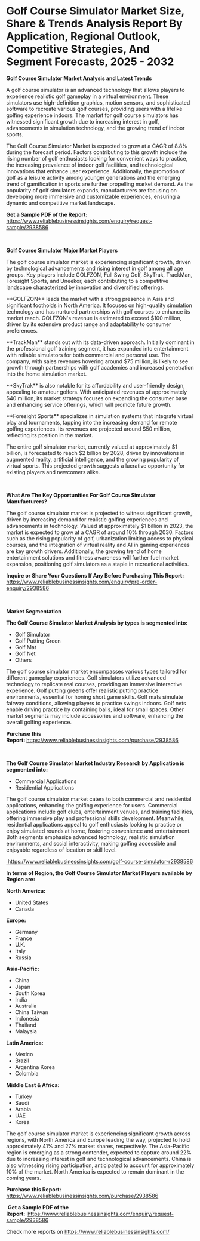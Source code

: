 <p><h1>Golf Course Simulator Market Size, Share & Trends Analysis Report By Application, Regional Outlook, Competitive Strategies, And Segment Forecasts, 2025 - 2032</h1></p><p><strong>Golf Course Simulator Market Analysis and Latest Trends</strong></p>
<p><p>A golf course simulator is an advanced technology that allows players to experience realistic golf gameplay in a virtual environment. These simulators use high-definition graphics, motion sensors, and sophisticated software to recreate various golf courses, providing users with a lifelike golfing experience indoors. The market for golf course simulators has witnessed significant growth due to increasing interest in golf, advancements in simulation technology, and the growing trend of indoor sports.</p><p>The Golf Course Simulator Market is expected to grow at a CAGR of 8.8% during the forecast period. Factors contributing to this growth include the rising number of golf enthusiasts looking for convenient ways to practice, the increasing prevalence of indoor golf facilities, and technological innovations that enhance user experience. Additionally, the promotion of golf as a leisure activity among younger generations and the emerging trend of gamification in sports are further propelling market demand. As the popularity of golf simulators expands, manufacturers are focusing on developing more immersive and customizable experiences, ensuring a dynamic and competitive market landscape.</p></p>
<p><strong>Get a Sample PDF of the Report:&nbsp;</strong> <a href="https://www.reliablebusinessinsights.com/enquiry/request-sample/2938586?utm_campaign=3314&utm_medium=2&utm_source=Github&utm_content=ia&utm_term=15032025&utm_id=golf-course-simulator">https://www.reliablebusinessinsights.com/enquiry/request-sample/2938586</a></p>
<p>&nbsp;</p>
<p><strong>Golf Course Simulator Major Market Players</strong></p>
<p><p>The golf course simulator market is experiencing significant growth, driven by technological advancements and rising interest in golf among all age groups. Key players include GOLFZON, Full Swing Golf, SkyTrak, TrackMan, Foresight Sports, and Uneekor, each contributing to a competitive landscape characterized by innovation and diversified offerings.</p><p>**GOLFZON** leads the market with a strong presence in Asia and significant footholds in North America. It focuses on high-quality simulation technology and has nurtured partnerships with golf courses to enhance its market reach. GOLFZON's revenue is estimated to exceed $100 million, driven by its extensive product range and adaptability to consumer preferences.</p><p>**TrackMan** stands out with its data-driven approach. Initially dominant in the professional golf training segment, it has expanded into entertainment with reliable simulators for both commercial and personal use. The company, with sales revenues hovering around $75 million, is likely to see growth through partnerships with golf academies and increased penetration into the home simulation market.</p><p>**SkyTrak** is also notable for its affordability and user-friendly design, appealing to amateur golfers. With anticipated revenues of approximately $40 million, its market strategy focuses on expanding the consumer base and enhancing service offerings, which will promote future growth.</p><p>**Foresight Sports** specializes in simulation systems that integrate virtual play and tournaments, tapping into the increasing demand for remote golfing experiences. Its revenues are projected around $50 million, reflecting its position in the market.</p><p>The entire golf simulator market, currently valued at approximately $1 billion, is forecasted to reach $2 billion by 2028, driven by innovations in augmented reality, artificial intelligence, and the growing popularity of virtual sports. This projected growth suggests a lucrative opportunity for existing players and newcomers alike.</p></p>
<p>&nbsp;</p>
<p><strong>What Are The Key Opportunities For Golf Course Simulator Manufacturers?</strong></p>
<p><p>The golf course simulator market is projected to witness significant growth, driven by increasing demand for realistic golfing experiences and advancements in technology. Valued at approximately $1 billion in 2023, the market is expected to grow at a CAGR of around 10% through 2030. Factors such as the rising popularity of golf, urbanization limiting access to physical courses, and the integration of virtual reality and AI in gaming experiences are key growth drivers. Additionally, the growing trend of home entertainment solutions and fitness awareness will further fuel market expansion, positioning golf simulators as a staple in recreational activities.</p></p>
<p><strong>Inquire or Share Your Questions If Any Before Purchasing This Report:</strong> <a href="https://www.reliablebusinessinsights.com/enquiry/pre-order-enquiry/2938586?utm_campaign=3314&utm_medium=2&utm_source=Github&utm_content=ia&utm_term=15032025&utm_id=golf-course-simulator">https://www.reliablebusinessinsights.com/enquiry/pre-order-enquiry/2938586</a></p>
<p>&nbsp;</p>
<p><strong>Market Segmentation</strong></p>
<p><strong>The Golf Course Simulator Market Analysis by types is segmented into:</strong></p>
<p><ul><li>Golf Simulator</li><li>Golf Putting Green</li><li>Golf Mat</li><li>Golf Net</li><li>Others</li></ul></p>
<p><p>The golf course simulator market encompasses various types tailored for different gameplay experiences. Golf simulators utilize advanced technology to replicate real courses, providing an immersive interactive experience. Golf putting greens offer realistic putting practice environments, essential for honing short game skills. Golf mats simulate fairway conditions, allowing players to practice swings indoors. Golf nets enable driving practice by containing balls, ideal for small spaces. Other market segments may include accessories and software, enhancing the overall golfing experience.</p></p>
<p><strong>Purchase this Report:&nbsp;</strong><a href="https://www.reliablebusinessinsights.com/purchase/2938586?utm_campaign=3314&utm_medium=2&utm_source=Github&utm_content=ia&utm_term=15032025&utm_id=golf-course-simulator">https://www.reliablebusinessinsights.com/purchase/2938586</a></p>
<p>&nbsp;</p>
<p><strong>The Golf Course Simulator Market Industry Research by Application is segmented into:</strong></p>
<p><ul><li>Commercial Applications</li><li>Residential Applications</li></ul></p>
<p><p>The golf course simulator market caters to both commercial and residential applications, enhancing the golfing experience for users. Commercial applications include golf clubs, entertainment venues, and training facilities, offering immersive play and professional skills development. Meanwhile, residential applications appeal to golf enthusiasts looking to practice or enjoy simulated rounds at home, fostering convenience and entertainment. Both segments emphasize advanced technology, realistic simulation environments, and social interactivity, making golfing accessible and enjoyable regardless of location or skill level.</p></p>
<p><a href="https://www.reliablebusinessinsights.com/golf-course-simulator-r2938586?utm_campaign=3314&utm_medium=2&utm_source=Github&utm_content=ia&utm_term=15032025&utm_id=golf-course-simulator">&nbsp;https://www.reliablebusinessinsights.com/golf-course-simulator-r2938586</a></p>
<p><strong>In terms of Region, the Golf Course Simulator Market Players available by Region are:</strong></p>
<p>
    <p> <strong> North America: </strong>
        <ul>
            <li>United States</li>
            <li>Canada</li>
        </ul>
        </p> 
    <p> <strong> Europe: </strong>
        <ul>
            <li>Germany</li>
            <li>France</li>
            <li>U.K.</li>
            <li>Italy</li>
            <li>Russia</li>
        </ul>
        </p> 
    <p> <strong> Asia-Pacific: </strong>
        <ul>
            <li>China</li>
            <li>Japan</li>
            <li>South Korea</li>
            <li>India</li>
            <li>Australia</li>
            <li>China Taiwan</li>
            <li>Indonesia</li>
            <li>Thailand</li>
            <li>Malaysia</li>
        </ul>
        </p> 
    <p> <strong> Latin America: </strong>
        <ul>
            <li>Mexico</li>
            <li>Brazil</li>
            <li>Argentina Korea</li>
            <li>Colombia</li>
        </ul>
        </p> 
    <p> <strong> Middle East & Africa: </strong>
        <ul>
            <li>Turkey</li>
            <li>Saudi</li>
            <li>Arabia</li>
            <li>UAE</li>
            <li>Korea</li>
        </ul>
    </p>
    </p>
<p><p>The golf course simulator market is experiencing significant growth across regions, with North America and Europe leading the way, projected to hold approximately 41% and 27% market shares, respectively. The Asia-Pacific region is emerging as a strong contender, expected to capture around 22% due to increasing interest in golf and technological advancements. China is also witnessing rising participation, anticipated to account for approximately 10% of the market. North America is expected to remain dominant in the coming years.</p></p>
<p><strong>Purchase this Report: </strong><a href="https://www.reliablebusinessinsights.com/purchase/2938586?utm_campaign=3314&utm_medium=2&utm_source=Github&utm_content=ia&utm_term=15032025&utm_id=golf-course-simulator">https://www.reliablebusinessinsights.com/purchase/2938586</a></p>
<p>&nbsp;<strong>Get a Sample PDF of the Report:&nbsp;&nbsp;</strong><a href="https://www.reliablebusinessinsights.com/enquiry/request-sample/2938586?utm_campaign=3314&utm_medium=2&utm_source=Github&utm_content=ia&utm_term=15032025&utm_id=golf-course-simulator">https://www.reliablebusinessinsights.com/enquiry/request-sample/2938586</a></p>
<p><strong></strong></p>
<p>Check more reports on <a href="https://www.reliablebusinessinsights.com/?utm_campaign=3314&utm_medium=2&utm_source=Github&utm_content=ia&utm_term=15032025&utm_id=golf-course-simulator">https://www.reliablebusinessinsights.com/</a></p>